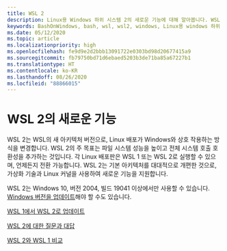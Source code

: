 ```yaml
---
title: WSL 2
description: Linux용 Windows 하위 시스템 2의 새로운 기능에 대해 알아봅니다. WSL 버전 업데이트 및 FAQ와 같은 사용 가능한 추가 리소스를 살펴봅니다.
keywords: BashOnWindows, bash, wsl, wsl2, windows, Linux용 windows 하위 시스템, windowssubsystem, ubuntu, debian, suse, windows 10, 설치
ms.date: 05/12/2020
ms.topic: article
ms.localizationpriority: high
ms.openlocfilehash: fe9d9e2d2bbb13091722e0303bd98d20677415a9
ms.sourcegitcommit: fb79750bd71d6ebaed5203b3de71ba85a67227b1
ms.translationtype: HT
ms.contentlocale: ko-KR
ms.lasthandoff: 08/26/2020
ms.locfileid: "88866015"
---
```

# <a name="whats-new-in-wsl-2"></a>WSL 2의 새로운 기능

WSL 2는 WSL의 새 아키텍처 버전으로, Linux 배포가 Windows와 상호 작용하는 방식을 변경합니다. WSL 2의 주 목표는 파일 시스템 성능을 높이고 전체 시스템 호출 호환성을 추가하는 것입니다. 각 Linux 배포판은 WSL 1 또는 WSL 2로 실행할 수 있으며, 언제든지 전환 가능합니다. WSL 2는 기본 아키텍처를 대대적으로 개편한 것으로, 가상화 기술과 Linux 커널을 사용하여 새로운 기능을 지원합니다.

WSL 2는 Windows 10, 버전 2004, 빌드 19041 이상에서만 사용할 수 있습니다. [Windows 버전을 업데이트](ms-settings:windowsupdate)해야 할 수도 있습니다.

[WSL 1에서 WSL 2로 업데이트](./install-win10.md#update-to-wsl-2)

[WSL 2에 대한 질문과 대답](./wsl2-faq.md)

[WSL 2와 WSL 1 비교](./compare-versions.md)
